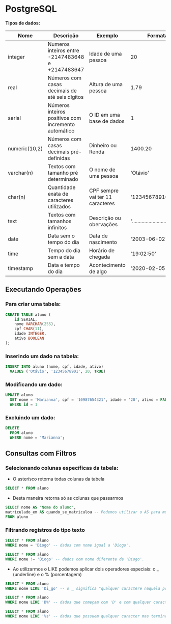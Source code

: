 # PostgreSQL

**Tipos de dados:**

| Nome | Descrição | Exemplo | Formatação |
| ------- | ------- | ------- | ------- |
| integer | Numeros inteiros entre -2147483648 e +2147483647 | Idade de uma pessoa | 20 |
| real | Números com casas decimais de até seis dígitos | Altura de uma pessoa | 1.79|
| serial | Números inteiros positivos com incremento automático  | O ID em uma base de dados | 1 |
| numeric(10,2) | Números com casas decimais pré-definidas | Dinheiro ou Renda | 1400.20| 
| varchar(n) | Textos com tamanho pré determinado | O nome de uma pessoa | 'Otávio' |
| char(n) | Quantidade exata de caracteres utilizados | CPF sempre vai ter 11 caracteres | '12345678910 |
| text | Textos com tamanhos infinitos | Descrição ou obervações | '............................................'|
| date | Data sem o tempo do dia | Data de nascimento | '2003-06-02' |
| time | Tempo do dia sem a data | Horário de chegada | '19:02:50' |
| timestamp | Data e tempo do dia | Acontecimento de algo | '2020-02-05 12:00:00' |

## Executando Operações

### Para criar uma tabela:
```sql
CREATE TABLE aluno (
	id SERIAL, 
	nome VARCHAR(255),
	cpf CHAR(11),
	idade INTEGER,
	ativo BOOLEAN
);
```

### Inserindo um dado na tabela:
```sql
INSERT INTO aluno (nome, cpf, idade, ativo) 
  VALUES ('Otávio', '12345678901', 20, TRUE)
```
### Modificando um dado:
```sql
UPDATE aluno
  SET nome = 'Marianna', cpf = '10987654321', idade = '20', ativo = FALSE
  WHERE id = 1
```
### Excluindo um dado:
```sql
DELETE 
  FROM aluno
  WHERE nome = 'Marianna';
```

## Consultas com Filtros

### Selecionando colunas específicas da tabela:

- O asterísco retorna todas colunas da tabela
```sql
SELECT * FROM aluno 
```

- Desta maneira retorna só as colunas que passarmos
```sql
SELECT nome AS "Nome do aluno", 
matriculado_em AS quando_se_matriculou -- Podemos utilizar o AS para mudar o nome na consulta
FROM aluno
```

### Filtrando registros do tipo texto

```sql
SELECT * FROM aluno
WHERE nome = 'Diogo' -- dados com nome igual a 'Diogo'.

SELECT * FROM aluno
WHERE nome != 'Diogo' -- dados com nome diferente de 'Diogo'.
```

- Ao utilizarmos o LIKE podemos aplicar dois operadores especiais: o _ (underline) e o % (porcentagem)
```sql
SELECT * FROM aluno
WHERE nome LIKE 'Di_go' -- o _ significa "qualquer caractere naquela posição".   

SELECT * FROM aluno
WHERE nome LIKE 'D%' -- dados que começam com 'D' e com qualquer caracter depois.

SELECT * FROM aluno
WHERE nome LIKE '%s' -- dados que possuem qualquer caracter mas terminem com 's'.
```
